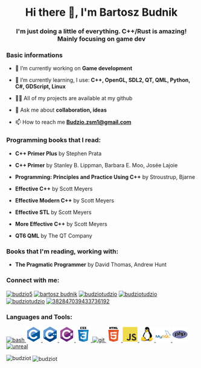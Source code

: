 <h1 align="center">Hi there 👋, I'm Bartosz Budnik</h1>
<h3 align="center">I'm just doing a little of everything. C++/Rust is amazing! Mainly focusing on game dev</h3>

<h3> Basic informations </h2>

- 🔭 I’m currently working on **Game development**

- 🌱 I’m currently learning, I use: **C++, OpenGL, SDL2, QT, QML, Python, C#, GDScript, Linux**

- 👨‍💻 All of my projects are available at my github

- 💬 Ask me about **collaboration, ideas**

- 📫 How to reach me **Budzio.zsm1@gmail.com**

<h3> Programming books that I read: </h3>

- <b>C++ Primer Plus</b> by Stephen Prata

- <b>C++ Primer</b> by Stanley B. Lippman, Barbara E. Moo, Josée Lajoie
  
- <b>Programming: Principles and Practice Using C++</b> by Stroustrup, Bjarne

- <b>Effective C++</b> by Scott Meyers
  
- <b>Effective Modern C++</b> by Scott Meyers
  
- <b>Effective STL</b> by Scott Meyers
  
- <b>More Effective C++</b> by Scott Meyers

- <b>QT6 QML</b> by The QT Company


<h3> Books that I'm reading, working with: </h3>

- <b>The Pragmatic Programmer</b> by David Thomas, Andrew Hunt


<h3 align="left">Connect with me:</h3>
<p align="left">
<a href="https://twitter.com/budzio5" target="blank"><img align="center" src="https://raw.githubusercontent.com/rahuldkjain/github-profile-readme-generator/master/src/images/icons/Social/twitter.svg" alt="budzio5" height="30" width="40" /></a>
<a href="https://linkedin.com/in/bartosz budnik" target="blank"><img align="center" src="https://raw.githubusercontent.com/rahuldkjain/github-profile-readme-generator/master/src/images/icons/Social/linked-in-alt.svg" alt="bartosz budnik" height="30" width="40" /></a>
<a href="https://fb.com/budziotudzio" target="blank"><img align="center" src="https://raw.githubusercontent.com/rahuldkjain/github-profile-readme-generator/master/src/images/icons/Social/facebook.svg" alt="budziotudzio" height="30" width="40" /></a>
<a href="https://instagram.com/budziotudzio" target="blank"><img align="center" src="https://raw.githubusercontent.com/rahuldkjain/github-profile-readme-generator/master/src/images/icons/Social/instagram.svg" alt="budziotudzio" height="30" width="40" /></a>
<a href="https://www.leetcode.com/budziotudzio" target="blank"><img align="center" src="https://raw.githubusercontent.com/rahuldkjain/github-profile-readme-generator/master/src/images/icons/Social/leet-code.svg" alt="budziotudzio" height="30" width="40" /></a>
<a href="https://discord.gg/382847039433736192" target="blank"><img align="center" src="https://raw.githubusercontent.com/rahuldkjain/github-profile-readme-generator/master/src/images/icons/Social/discord.svg" alt="382847039433736192" height="30" width="40" /></a>
</p>

<h3 align="left">Languages and Tools:</h3>
<p align="left"> <a href="https://www.gnu.org/software/bash/" target="_blank" rel="noreferrer"> <img src="https://www.vectorlogo.zone/logos/gnu_bash/gnu_bash-icon.svg" alt="bash" width="40" height="40"/> </a> <a href="https://www.cprogramming.com/" target="_blank" rel="noreferrer"> <img src="https://raw.githubusercontent.com/devicons/devicon/master/icons/c/c-original.svg" alt="c" width="40" height="40"/> </a> <a href="https://www.w3schools.com/cpp/" target="_blank" rel="noreferrer"> <img src="https://raw.githubusercontent.com/devicons/devicon/master/icons/cplusplus/cplusplus-original.svg" alt="cplusplus" width="40" height="40"/> </a> <a href="https://www.w3schools.com/cs/" target="_blank" rel="noreferrer"> <img src="https://raw.githubusercontent.com/devicons/devicon/master/icons/csharp/csharp-original.svg" alt="csharp" width="40" height="40"/> </a> <a href="https://www.w3schools.com/css/" target="_blank" rel="noreferrer"> <img src="https://raw.githubusercontent.com/devicons/devicon/master/icons/css3/css3-original-wordmark.svg" alt="css3" width="40" height="40"/> </a> <a href="https://git-scm.com/" target="_blank" rel="noreferrer"> <img src="https://www.vectorlogo.zone/logos/git-scm/git-scm-icon.svg" alt="git" width="40" height="40"/> </a> <a href="https://www.w3.org/html/" target="_blank" rel="noreferrer"> <img src="https://raw.githubusercontent.com/devicons/devicon/master/icons/html5/html5-original-wordmark.svg" alt="html5" width="40" height="40"/> </a> <a href="https://developer.mozilla.org/en-US/docs/Web/JavaScript" target="_blank" rel="noreferrer"> <img src="https://raw.githubusercontent.com/devicons/devicon/master/icons/javascript/javascript-original.svg" alt="javascript" width="40" height="40"/> </a> <a href="https://www.linux.org/" target="_blank" rel="noreferrer"> <img src="https://raw.githubusercontent.com/devicons/devicon/master/icons/linux/linux-original.svg" alt="linux" width="40" height="40"/> </a> <a href="https://www.mysql.com/" target="_blank" rel="noreferrer"> <img src="https://raw.githubusercontent.com/devicons/devicon/master/icons/mysql/mysql-original-wordmark.svg" alt="mysql" width="40" height="40"/> </a> <a href="https://www.php.net" target="_blank" rel="noreferrer"> <img src="https://raw.githubusercontent.com/devicons/devicon/master/icons/php/php-original.svg" alt="php" width="40" height="40"/> </a> <a href="https://unrealengine.com/" target="_blank" rel="noreferrer"> <img src="https://raw.githubusercontent.com/kenangundogan/fontisto/036b7eca71aab1bef8e6a0518f7329f13ed62f6b/icons/svg/brand/unreal-engine.svg" alt="unreal" width="40" height="40"/> </a> </p>

<p><img align="left" src="https://github-readme-stats.vercel.app/api/top-langs?username=budziot&show_icons=true&locale=en&layout=compact" alt="budziot" /></p>

<p>&nbsp;<img align="center" src="https://github-readme-stats.vercel.app/api?username=budziot&show_icons=true&locale=en" alt="budziot" /></p>
